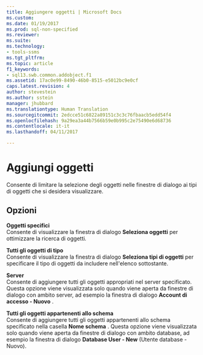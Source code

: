 ```yaml
---
title: Aggiungere oggetti | Microsoft Docs
ms.custom: 
ms.date: 01/19/2017
ms.prod: sql-non-specified
ms.reviewer: 
ms.suite: 
ms.technology:
- tools-ssms
ms.tgt_pltfrm: 
ms.topic: article
f1_keywords:
- sql13.swb.common.addobject.f1
ms.assetid: 17ac0e99-8490-46b0-8515-e5012bc9e0cf
caps.latest.revision: 4
author: stevestein
ms.author: sstein
manager: jhubbard
ms.translationtype: Human Translation
ms.sourcegitcommit: 2edcce51c6822a89151c3c3c76fbaacb5edd54f4
ms.openlocfilehash: 9a29ea3a44b7566b59e0b995c2e75490e6d68736
ms.contentlocale: it-it
ms.lasthandoff: 04/11/2017

---
```

# <a name="add-objects"></a>Aggiungi oggetti
Consente di limitare la selezione degli oggetti nelle finestre di dialogo ai tipi di oggetti che si desidera visualizzare.  
  
## <a name="options"></a>Opzioni  
**Oggetti specifici**  
Consente di visualizzare la finestra di dialogo **Seleziona oggetti** per ottimizzare la ricerca di oggetti.  
  
**Tutti gli oggetti di tipo**  
Consente di visualizzare la finestra di dialogo **Seleziona tipi di oggetti** per specificare il tipo di oggetti da includere nell'elenco sottostante.  
  
**Server** *<servername>*  
Consente di aggiungere tutti gli oggetti appropriati nel server specificato. Questa opzione viene visualizzata solo quando viene aperta da finestre di dialogo con ambito server, ad esempio la finestra di dialogo **Account di accesso - Nuovo** .  
  
**Tutti gli oggetti appartenenti allo schema**  
Consente di aggiungere tutti gli oggetti appartenenti allo schema specificato nella casella **Nome schema** . Questa opzione viene visualizzata solo quando viene aperta da finestre di dialogo con ambito database, ad esempio la finestra di dialogo **Database User - New** (Utente database - Nuovo).  
  

